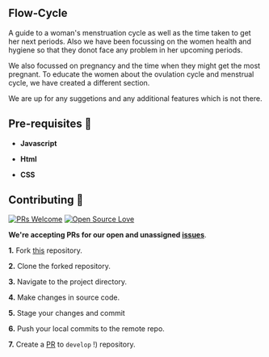 ##  Flow-Cycle

A guide to a woman's menstruation cycle as well as the time taken to get her next periods.
Also we have been focussing on the women health and hygiene so that they donot face any problem in her upcoming periods.
<p> We also focussed on pregnancy and the time when they might get the most pregnant. To educate the women about the ovulation cycle and menstrual cycle, we have created a different section.</p>

<p> We are up for any suggetions and any additional features which is not there. </p>

## Pre-requisites :rotating_light:


- **Javascript** 
    

- **Html** 
    
    
- **CSS** 
    
## Contributing :handshake:

[![PRs Welcome](https://img.shields.io/badge/PRs-welcome-brightgreen.svg?style=flat&logo=git&logoColor=white)](https://github.com/hound77/jwoc-archive/pulls)  [![Open Source Love](https://badges.frapsoft.com/os/v2/open-source.svg?v=103)](https://github.com/nisha331/flow_cycle1)


**We're accepting PRs for our open and unassigned [issues](https://github.com/nisha331/flow_cycle1/issues)**.


**1.** Fork [this](https://github.com/nisha331/flow_cycle1) repository.

**2.** Clone the forked repository.

**3.** Navigate to the project directory.

**4.** Make changes in source code.

**5.** Stage your changes and commit

**6.** Push your local commits to the remote repo.

**7.** Create a [PR](https://help.github.com/en/github/collaborating-with-issues-and-pull-requests/creating-a-pull-request) to `develop` !) repository.

